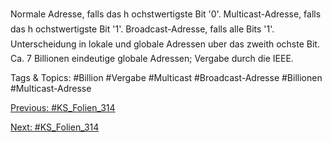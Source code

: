 Normale Adresse, falls das h ochstwertigste Bit '0'.
Multicast-Adresse, falls das h ochstwertigste Bit '1'.
Broadcast-Adresse, falls alle Bits '1'.
Unterscheidung in lokale und globale Adressen uber das zweith ochste Bit.
Ca. 7 Billionen eindeutige globale Adressen; Vergabe durch die IEEE.

   Tags & Topics:
   #Billion
   #Vergabe
   #Multicast
   #Broadcast-Adresse
   #Billionen
   #Multicast-Adresse

[Previous: #KS_Folien_314](KS_Folien_314.md)

[Next: #KS_Folien_314](KS_Folien_314.md)